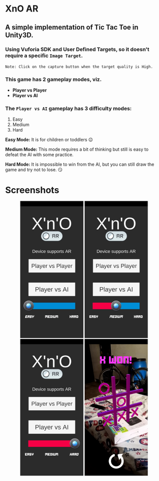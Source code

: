 # XnO AR

## A simple implementation of Tic Tac Toe in Unity3D.
### Using Vuforia SDK and **User Defined Targets**, so it doesn't require a specific `Image Target`.

`Note: Click on the capture button when the target quality is High.`

### This game has 2 gameplay modes, viz. 
* **Player vs Player**
* **Player vs AI**

### The `Player vs AI` gameplay has 3 difficulty modes:
1. Easy
2. Medium
3. Hard

**Easy Mode:** It is for children or toddlers :wink:

**Medium Mode:** This mode requires a bit of thinking but still is easy to defeat the AI with some practice.

**Hard Mode:** It is impossible to win from the AI, but you can still draw the game and try not to lose. :smirk:

# Screenshots
<div style="text-align:center">
<img src="/Screenshots/Screenshot_20181215-141134.jpg" width="40%" height="40%">&nbsp<img src="/Screenshots/Screenshot_20181215-141139.jpg" width="40%" height="40%">
<img src="/Screenshots/Screenshot_20181215-141142.jpg" width="40%" height="40%">&nbsp<img src="/Screenshots/Screenshot_20181215-141235.jpg" width="40%" height="40%">
</div>
